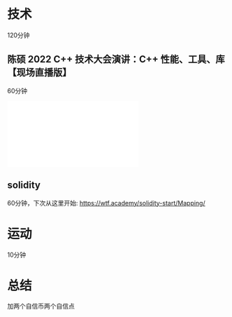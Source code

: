 # 技术
120分钟
## 陈硕 2022 C++ 技术大会演讲：C++ 性能、工具、库【现场直播版】
60分钟

<iframe src="//player.bilibili.com/player.html?aid=858579391&bvid=BV1HV4y1N7km&cid=847243816&page=1" scrolling="no" border="0" frameborder="no" framespacing="0" allowfullscreen="true"> </iframe>

## solidity
60分钟，下次从这里开始: https://wtf.academy/solidity-start/Mapping/

# 运动
10分钟

# 总结
加两个自信币两个自信点
